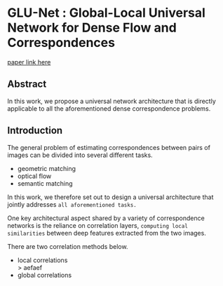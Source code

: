 
# GLU-Net : Global-Local Universal Network for Dense Flow and Correspondences

[paper link here](https://arxiv.org/abs/1912.05524)

## Abstract

In this work, we propose a universal network architecture that is directly applicable to all
the aforementioned dense correspondence problems.

## Introduction

The general problem of estimating correspondences between pairs of images can be
divided into several different tasks.
* geometric matching
* optical flow
* semantic matching

In this work, we therefore set out to design a universal architecture that jointly addresses `all aforementioned tasks.`

One key architectural aspect shared by a variety of correspondence networks is the reliance
on correlation layers, `computing local similarities` between deep features extracted from
the two images.

There are two correlation methods below.
* local correlations<br> > aefaef
* global correlations
